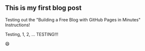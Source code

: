  ## This is my first blog post

Testing out the "Building a Free Blog with GitHub Pages in Minutes" Instructions!

Testing, 1, 2, ...
TESTING!!!

:smile:
